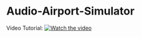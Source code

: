 # Audio-Airport-Simulator

Video Tutorial:
[![Watch the video](https://youtu.be/6VocIWbiMdc/0.jpg)](https://youtu.be/6VocIWbiMdc)
